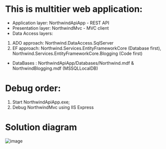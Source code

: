 # This is multitier web application:
- Application layer: NorthwindApiApp - REST API
- Presentation layer: NorthwindMvc - MVC client
- Data Access layers: 
1) ADO approach: Northwind.DataAccess.SqlServer
2) EF approach: Northwind.Services.EntityFrameworkCore (Database first), Northwind.Services.EntityFrameworkCore.Blogging (Code first)
- DataBases : NorthwindApiApp/Databases/Northwind.mdf & NorthwindBlogging.mdf (MSSQLLocalDB)
# Debug order:
1) Start NorthwindApiApp.exe;
2) Debug NorthwindMvc using IIS Express

# Solution diagram
![image](https://user-images.githubusercontent.com/62211469/188332130-0b8f8510-245c-40dd-ac9e-2f978a44a666.png)
